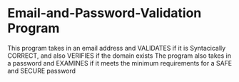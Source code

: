 # Email-and-Password-Validation Program
 This program takes in an email address and VALIDATES if it is Syntacically CORRECT, and also VERIFIES if the domain exists
 The program also takes in a password and EXAMINES if it meets the minimum requirements for a SAFE and SECURE password
 



